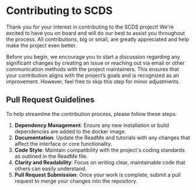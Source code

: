 # Contributing to SCDS

Thank you for your interest in contributing to the SCDS project! We're excited to have you on board and will do our best to assist you throughout the process. All contributions, big or small, are greatly appreciated and help make the project even better.

Before you begin, we encourage you to start a discussion regarding any significant changes by creating an issue or reaching out via email or other communication methods with the project maintainers. This ensures that your contribution aligns with the project’s goals and is recognized as an improvement. However, feel free to skip this step for minor adjustments.

## Pull Request Guidelines

To help streamline the contribution process, please follow these steps:

1. **Dependency Management**: Ensure any new installation or build dependencies are added to the docker image.
2. **Documentation**: Update the ReadMe and tutorials with any changes that affect the interface or core functionality.
3. **Code Style**: Maintain compatibility with the project's coding standards as outlined in the ReadMe file.
4. **Clarity and Readability**: Focus on writing clear, maintainable code that others can easily understand.
5. **Pull Request Submission**: Once your work is complete, submit a pull request to merge your changes into the repository.

